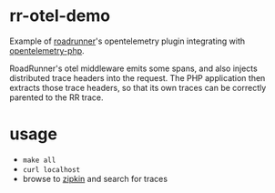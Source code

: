 # rr-otel-demo
Example of [roadrunner](roadrunner.dev)'s opentelemetry plugin integrating with [opentelemetry-php](https://github.com/open-telemetry/opentelemetry-php).

RoadRunner's otel middleware emits some spans, and also injects distributed trace headers into the request.
The PHP application then extracts those trace headers, so that its own traces can be correctly parented to the RR trace.

# usage

- `make all`
- `curl localhost`
- browse to [zipkin](http://localhost:9411/zipkin) and search for traces
